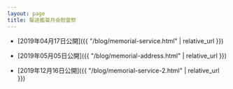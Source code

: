 ```yaml
---
layout: page
title: 駆逐艦菊月会慰霊祭
---
```


- [2019年04月17日公開]({{ "/blog/memorial-service.html" | relative_url }})
- [2019年05月05日公開]({{ "/blog/memorial-address.html" | relative_url }})

- [2019年12月16日公開]({{ "/blog/memorial-service-2.html" | relative_url }})
